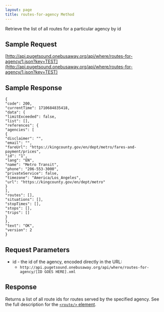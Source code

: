 ```yaml
---
layout: page
title: routes-for-agency Method
---
```


Retrieve the list of all routes for a particular agency by id

## Sample Request

[http://api.pugetsound.onebusaway.org/api/where/routes-for-agency/1.json?key=TEST](http://api.pugetsound.onebusaway.org/api/where/routes-for-agency/1.json?key=TEST)

## Sample Response

   ```
   {
"code": 200,
"currentTime": 1710684835418,
"data": {
"limitExceeded": false,
"list": [],
"references": {
"agencies": [
{
"disclaimer": "",
"email": "",
"fareUrl": "https://kingcounty.gov/en/dept/metro/fares-and-payment/prices",
"id": "1",
"lang": "EN",
"name": "Metro Transit",
"phone": "206-553-3000",
"privateService": false,
"timezone": "America/Los_Angeles",
"url": "https://kingcounty.gov/en/dept/metro"
}
],
"routes": [],
"situations": [],
"stopTimes": [],
"stops": [],
"trips": []
}
},
"text": "OK",
"version": 2
}
   ```

## Request Parameters

* id - the id of the agency, encoded directly in the URL:
    * `http://api.pugetsound.onebusaway.org/api/where/routes-for-agency/[ID GOES HERE].xml`

## Response

Returns a list of all route ids for routes served by the specified agency.  See the full description for the [`<route/>` element](/api/where/elements/route).

